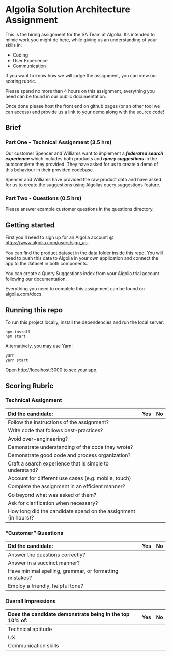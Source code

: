 # Algolia Solution Architecture Assignment

This is the hiring assignment for the SA Team at Algolia. It’s intended to mimic work you might do here, while giving us an understanding of your skills in:

* Coding
* User Experience
* Communication

If you want to know how we will judge the assignment, you can view our scoring rubric.  

Please spend no more than 4 hours on this assignment, everything you need can be found in our public documentation.  

Once done please host the front end on github pages (or an other tool we can access) and provide us a link to your demo along with the source code!  

## Brief

### Part One - Technical Assignment (3.5 hrs)

Our customer Spencer and Williams want to implement a **_federated search experience_** which includes both products and **_query suggestions_** in the autocomplete they provided. They have asked for us to create a demo of this behaviour in their provided codebase.  
  
Spencer and Williams have provided the raw product data and have asked for us to create the suggestions using Algolias query suggestions feature.  
  
### Part Two - Questions (0.5 hrs)

Please answer example customer questions in the questions directory.  
  
## Getting started

First you'll need to sign up for an Algolia account @ https://www.algolia.com/users/sign_up.  
  
You can find the product dataset in the data folder inside this repo. You will need to push this data to Algolia in your own application and connect the app to the dataset in both components.  
  
You can create a Query Suggestions index from your Algolia trial account following our documentation.  

Everything you need to complete this assignment can be found on algolia.com/docs.  
  
## Running this repo
  
To run this project locally, install the dependencies and run the local server:  
  
```sh
npm install
npm start
```
  
Alternatively, you may use [Yarn](https://http://yarnpkg.com/):  
  
```sh
yarn
yarn start
```
  
Open http://localhost:3000 to see your app.  
  
## Scoring Rubric
  
### Technical Assignment
  
| Did the candidate: | Yes | No |
| :------------- | :------------- | :------------- |
| Follow the instructions of the assignment? | | |
| Write code that follows best-practices? | | |
| Avoid over-engineering? | | |
| Demonstrate understanding of the code they wrote? | | |
| Demonstrate good code and process organization? | | |
| Craft a search experience that is simple to understand? | | |
| Account for different use cases (e.g. mobile, touch) | | |
| Complete the assignment in an efficient manner? | | |
| Go beyond what was asked of them? | | | |
| Ask for clarification when necessary? | | |
| How long did the candidate spend on the assignment (in hours)? | | |

### “Customer” Questions

| Did the candidate: | Yes | No |
| :------------- | :------------- | :------------- |
| Answer the questions correctly? | | |
| Answer in a succinct manner? | | |
| Have minimal spelling, grammar, or formatting mistakes? | | |
| Employ a friendly, helpful tone? | | | |

### Overall Impressions

| Does the candidate demonstrate being in the top 10% of: | Yes | No |
| :------------- | :------------- | :------------- |
| Technical aptitude | | |
| UX | | |
| Communication skills | | | |
